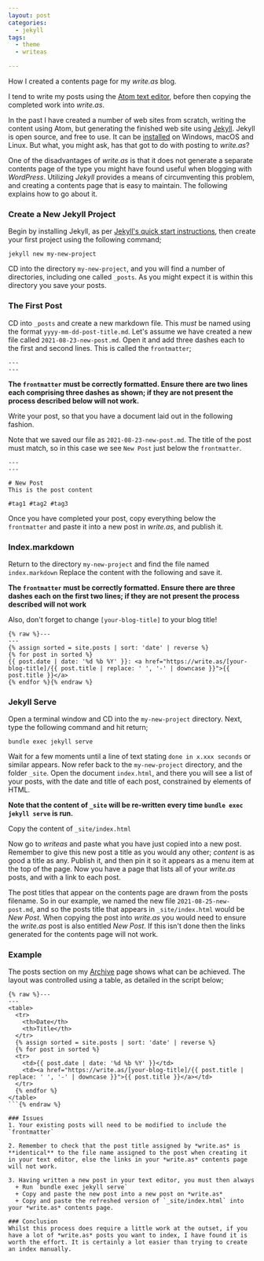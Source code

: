 ```yaml
---
layout: post
categories:
  - jekyll
tags:
  - theme
  - writeas

---
```


How I created a contents page for my *write.as* blog.

<!--more-->

I tend to write my posts using the [Atom text editor](https://atom.io/), before then copying the completed work into *write.as*.

In the past I have created a number of web sites from scratch, writing the content using Atom, but generating the finished web site using [Jekyll](https://jekyllrb.com/). Jekyll is open source, and free to use. It can be [installed](https://jekyllrb.com/docs/installation/) on Windows, macOS and Linux. But what, you might ask, has that got to do with posting to *write.as*?

One of the disadvantages of *write.as* is that it does not generate a separate contents page of the type you might have found useful when blogging with *WordPress*. Utilizing *Jekyll* provides a means of circumventing this problem, and creating a contents page that is easy to maintain. The following explains how to go about it.

### Create a New Jekyll Project
Begin by installing Jekyll, as per [Jekyll's quick start instructions](https://jekyllrb.com/), then create your first project using the following command;

`jekyll new my-new-project`

CD into the directory `my-new-project`, and you will find a number of directories, including one called `_posts`. As you might expect it is within this directory you save your posts.

### The First Post
CD into `_posts` and create a new markdown file. This *must* be named using the format `yyyy-mm-dd-post-title.md`. Let's assume we have created a new file called `2021-08-23-new-post.md`. Open it and add three dashes each to the first and second lines. This is called the `frontmatter`;

```
---
---
```

**The `frontmatter` must be correctly formatted. Ensure there are two lines each comprising three dashes as shown; if they are not present the process described below will not work.**

Write your post, so that you have a document laid out in the following fashion.

Note that we saved our file as `2021-08-23-new-post.md`. The title of the post must match, so in this case we see `New Post` just below the `frontmatter`.

```
---
---

# New Post
This is the post content

#tag1 #tag2 #tag3

```

Once you have completed your post, copy everything below the `frontmatter` and paste it into a new post in *write.as*, and publish it.

### Index.markdown
Return to the directory `my-new-project` and find the file named `index.markdown` Replace the content with the following and save it.

**The `frontmatter` must be correctly formatted. Ensure there are three dashes each on the first two lines; if they are not present the process described will not work**

Also, don't forget to change `[your-blog-title]` to your blog title!

```
{% raw %}---
---
{% assign sorted = site.posts | sort: 'date' | reverse %}
{% for post in sorted %}
{{ post.date | date: '%d %b %Y' }}: <a href="https://write.as/[your-blog-title]/{{ post.title | replace: ' ', '-' | downcase }}">{{ post.title }}</a>
{% endfor %}{% endraw %}
```

### Jekyll Serve
Open a terminal window and CD into the `my-new-project` directory. Next, type the following command and hit return;

`bundle exec jekyll serve`

Wait for a few moments until a line of text stating `done in x.xxx seconds` or similar appears. Now refer back to the `my-new-project` directory, and the folder `_site`. Open the document `index.html`, and there you will see a list of your posts, with the date and title of each post, constrained by elements of HTML.

**Note that the content of `_site` will be re-written every time `bundle exec jekyll serve` is run.**

Copy the content of `_site/index.html`

Now go to *writeas* and paste what you have just copied into a new post. Remember to give this new post a title as you would any other; *content* is as good a title as any. Publish it, and then pin it so it appears as a menu item at the top of the page. Now you have a page that lists all of your *write.as* posts, and with a link to each post.

The post titles that appear on the contents page are drawn from the posts filename. So in our example, we named the new file `2021-08-25-new-post.md`, and so the posts title that appears in `_site/index.html` would be *New Post*. When copying the post into *write.as* you would need to ensure the *write.as* post is also entitled *New Post*. If this isn't done then the links generated for the contents page will not work.

### Example
The posts section on my [Archive](/) page shows what can be achieved. The layout was controlled using a table, as detailed in the script below;

```
{% raw %}---
---
<table>
  <tr>
    <th>Date</th>
    <th>Title</th>
  </tr>
  {% assign sorted = site.posts | sort: 'date' | reverse %}
  {% for post in sorted %}
  <tr>
    <td>{{ post.date | date: '%d %b %Y' }}</td>
    <td><a href="https://write.as/[your-blog-title]/{{ post.title | replace: ' ', '-' | downcase }}">{{ post.title }}</a></td>
  </tr>
  {% endfor %}
</table>
```{% endraw %}

### Issues
1. Your existing posts will need to be modified to include the `frontmatter`

2. Remember to check that the post title assigned by *write.as* is **identical** to the file name assigned to the post when creating it in your text editor, else the links in your *write.as* contents page will not work.

3. Having written a new post in your text editor, you must then always
  + Run `bundle exec jekyll serve`
  + Copy and paste the new post into a new post on *write.as*
  + Copy and paste the refreshed version of `_site/index.html` into your *write.as* contents page.

### Conclusion
Whilst this process does require a little work at the outset, if you have a lot of *write.as* posts you want to index, I have found it is worth the effort. It is certainly a lot easier than trying to create an index manually.
